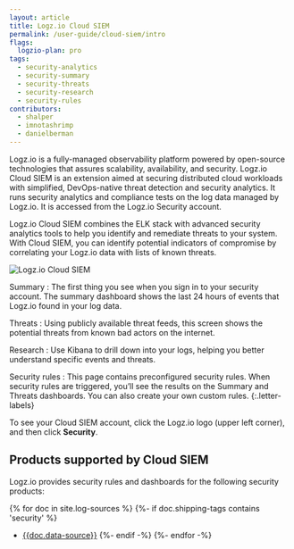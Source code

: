 ```yaml
---
layout: article
title: Logz.io Cloud SIEM
permalink: /user-guide/cloud-siem/intro
flags:
  logzio-plan: pro
tags:
  - security-analytics
  - security-summary
  - security-threats
  - security-research
  - security-rules
contributors:
  - shalper
  - imnotashrimp
  - danielberman
---
```

Logz.io is a fully-managed observability platform powered by open-source technologies that assures scalability, availability, and security.
Logz.io Cloud SIEM is an extension aimed at securing distributed cloud workloads with simplified, DevOps-native threat detection and security analytics. It runs security analytics and compliance tests on the log data managed by Logz.io. It is accessed from the Logz.io Security account.

Logz.io Cloud SIEM combines the ELK stack
with advanced security analytics tools
to help you identify and remediate threats to your system.
With Cloud SIEM, you can identify
potential indicators of compromise
by correlating your Logz.io data with lists of known threats.

![Logz.io Cloud SIEM](https://dytvr9ot2sszz.cloudfront.net/logz-docs/security-analytics/security-analytics--annotated.png)

Summary
: The first thing you see when you sign in to your security account.
  The summary dashboard shows the last 24 hours of events that Logz.io found in your log data.

Threats
: Using publicly available threat feeds,
  this screen shows the potential threats from known bad actors on the internet.

Research
: Use Kibana to drill down into your logs,
  helping you better understand specific events and threats.

Security rules
: This page contains preconfigured security rules.
  When security rules are triggered,
  you’ll see the results on the Summary and Threats dashboards.
  You can also create your own custom rules.
{:.letter-labels}

To see your Cloud SIEM account,
click the Logz.io logo (upper left corner),
and then click **Security**.

## Products supported by Cloud SIEM

Logz.io provides security rules and dashboards for the following security products:  

{% for doc in site.log-sources %}
{%- if doc.shipping-tags contains 'security' %}
* [{{doc.data-source}}]({{doc.url}})
{%- endif -%}
{%- endfor -%}
